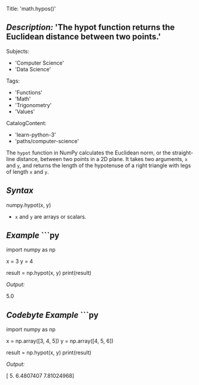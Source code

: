 Title: 'math.hypos()'

## *Description:* 'The hypot function returns the Euclidean distance between two points.'

Subjects:
  - 'Computer Science'
  - 'Data Science'

Tags:
  - 'Functions'
  - 'Math'
  - 'Trigonometry'
  - 'Values'

CatalogContent:
  - 'learn-python-3'
  - 'paths/computer-science'

The `hypot` function in NumPy calculates the Euclidean norm, or the straight-line distance, between two points in a 2D plane. It takes two arguments, `x` and `y`, and returns the length of the hypotenuse of a right triangle with legs of length `x` and `y`.

## *Syntax*

numpy.hypot(x, y)


- `x` and `y` are arrays or scalars.

## *Example*  ```py


import numpy as np

x = 3
y = 4

result = np.hypot(x, y)
print(result)

*Output:*

5.0


## *Codebyte Example*  ```py


import numpy as np

x = np.array([3, 4, 5])
y = np.array([4, 5, 6])

result = np.hypot(x, y)
print(result)


*Output:*

[ 5.  6.4807407  7.81024968]
```
